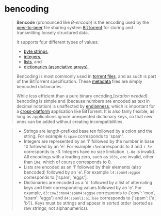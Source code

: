 # bencoding

> **Bencode** (pronounced like *B-encode*) is the encoding used by the [peer-to-peer](https://en.wikipedia.org/wiki/Peer-to-peer) file sharing system [BitTorrent](https://en.wikipedia.org/wiki/BitTorrent_(protocol)) for storing and transmitting loosely structured data.
>
> It supports four different types of values:
>
> - [byte strings](https://en.wikipedia.org/wiki/String_(computer_science)),
> - [integers](https://en.wikipedia.org/wiki/Integer),
> - [lists](https://en.wikipedia.org/wiki/List_(computing)), and
> - [dictionaries (associative arrays)](https://en.wikipedia.org/wiki/Associative_array).
>
> Bencoding is most commonly used in [torrent files](https://en.wikipedia.org/wiki/Torrent_file), and as such is part of the BitTorrent specification. These [metadata](https://en.wikipedia.org/wiki/Metadata) files are simply bencoded dictionaries.
>
> While less efficient than a pure binary encoding,[*citation needed*] bencoding is simple and (because numbers are encoded as text in decimal notation) is unaffected by [endianness](https://en.wikipedia.org/wiki/Endianness), which is important for a [cross-platform](https://en.wikipedia.org/wiki/Cross-platform) application like BitTorrent. It is also fairly flexible, as long as applications ignore unexpected dictionary keys, so that new ones can be added without creating incompatibilities.

> - Strings are length-prefixed base ten followed by a colon and the string. For example `4:spam` corresponds to 'spam'.
> - Integers are represented by an 'i' followed by the number in base 10 followed by an 'e'. For example `i3e`corresponds to 3 and `i-3e` corresponds to -3. Integers have no size limitation. `i-0e` is invalid. All encodings with a leading zero, such as `i03e`, are invalid, other than `i0e`, which of course corresponds to 0.
> - Lists are encoded as an 'l' followed by their elements (also bencoded) followed by an 'e'. For example `l4:spam4:eggse` corresponds to ['spam', 'eggs'].
> - Dictionaries are encoded as a 'd' followed by a list of alternating keys and their corresponding values followed by an 'e'. For example, `d3:cow3:moo4:spam4:eggse` corresponds to {'cow': 'moo', 'spam': 'eggs'} and `d4:spaml1:a1:bee` corresponds to {'spam': ['a', 'b']}. Keys must be strings and appear in sorted order (sorted as raw strings, not alphanumerics).

